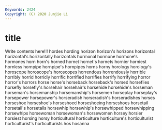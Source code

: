 ```yaml
---
Keywords: 2424
Copyright: (C) 2020 Junjie Li
---
```


# title

Write contents here!!!
hordes 
hording 
horizon 
horizon's 
horizons 
horizontal
horizontal's 
horizontally 
horizontals 
hormonal 
hormone 
hormone's 
hormones 
horn 
horn's 
horned
hornet 
hornet's 
hornets 
hornier 
horniest 
hornless 
hornpipe 
hornpipe's 
hornpipes 
horns
horny 
horology 
horology's 
horoscope 
horoscope's 
horoscopes 
horrendous 
horrendously 
horrible 
horribly
horrid 
horridly 
horrific 
horrified 
horrifies 
horrify 
horrifying 
horror 
horror's 
horrors
horse 
horse's 
horseback 
horseback's 
horsed 
horseflies 
horsefly 
horsefly's 
horsehair 
horsehair's
horsehide 
horsehide's 
horseman 
horseman's 
horsemanship 
horsemanship's 
horsemen 
horseplay 
horseplay's 
horsepower
horsepower's 
horseradish 
horseradish's 
horseradishes 
horses 
horseshoe 
horseshoe's 
horseshoed 
horseshoeing 
horseshoes
horsetail 
horsetail's 
horsetails 
horsewhip 
horsewhip's 
horsewhipped 
horsewhipping 
horsewhips 
horsewoman 
horsewoman's
horsewomen 
horsey 
horsier 
horsiest 
horsing 
horsy 
horticultural 
horticulture 
horticulture's 
horticulturist
horticulturist's 
horticulturists 
hos 
hosanna 

